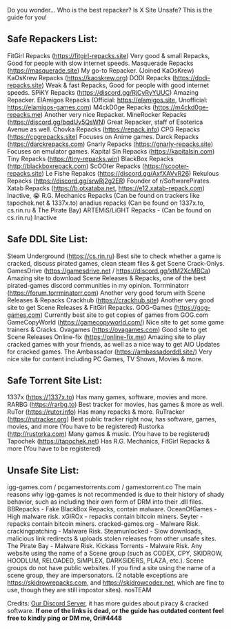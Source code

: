 

Do you wonder... Who is the best repacker? Is X Site Unsafe? This is the guide for you!

## **Safe Repackers List:**
FitGirl Repacks (<https://fitgirl-repacks.site>) Very good & small Repacks, Good for people with slow internet speeds.
Masquerade Repacks (https://masquerade.site) My go-to Repacker. (Joined KaOsKrew)
KaOsKrew Repacks (https://kaoskrew.org)
DODI Repacks (https://dodi-repacks.site) Weak & fast Repacks, Good for people with good internet speeds.
SPiKY Repacks (<https://discord.gg/RjCyRyYUUC>) Amazing Repacker.
ElAmigos Repacks (Official: https://elamigos.site, Unofficial: https://elamigos-games.com)
M4ckD0ge Repacks (https://m4ckd0ge-repacks.me) Another very nice Repacker.
MineRocker Repacks (<https://discord.gg/bqdUv5QsWN>) Great Repacker, staff of Esoterica Avenue as well.
Chovka Repacks (https://repack.info)
CPG Repacks (https://cpgrepacks.site) Focuses on Anime games.
Darck Repacks (https://darckrepacks.com)
Gnarly Repacks (https://gnarly-repacks.site) Focuses on emulator games.
Kapital Sin Repacks (https://kapitalsin.com)
Tiny Repacks (https://tiny-repacks.win)
BlackBox Repacks (http://blackboxrepack.com)
ScOOter Repacks (https://scooter-repacks.site)
Le Fishe Repakcs (<https://discord.gg/AxfXAVvR26>)
Rekulous Repacks (<https://discord.gg/srwRj2g2ER>) Founder of r/SoftwarePirates.
Xatab Repacks (https://b.otxataba.net, https://e12.xatab-repack.com) Inactive, :sob:
R.G. Mechanics Repacks (Can be found on trackers like tapochek.net & 1337x.to)
anadius repacks (Can be found on 1337x.to, cs.rin.ru & The Pirate Bay)
ARTEMiS/LiGHT Repacks - (Can be found on cs.rin.ru) Inactive

## **Safe DDL Site List:**
Steam Underground (https://cs.rin.ru) Best site to check whether a game is cracked, discuss pirated games, clean steam files & get Scene Crack-Onlys.
GamesDrive (https://gamesdrive.net / <https://discord.gg/ktM2XcMBCa>) Amazing site to download Scene Releases & Repacks, one of the best pirated-games discord communities in my opinion.
Torrminatorr (https://forum.torrminatorr.com) Another very good forum with Scene Releases & Repacks
Crackhub (https://crackhub.site) Another very good site to get Scene Releases & FitGirl Repacks.
GOG-Games (https://gog-games.com) Currently best site to get copies of games from GOG.com
GameCopyWorld (https://gamecopyworld.com/) Nice site to get some game trainers & Cracks.
Ovagames (https://ovagames.com) Good site to get Scene Releases
Online-fix (https://online-fix.me) Amazing site to play cracked games with your friends, as well as a nice way to get AIO Updates for cracked games.
The Ambassador (https://ambassadorddl.site/) Very nice site for content including PC Games, TV Shows, Movies & more.

## **Safe Torrent Site List:**
1337x (https://1337x.to) Has many games, software, movies and more.
RARBG (https://rarbg.to) Best tracker for movies, has games & more as well.
RuTor (https://rutor.info) Has many repacks & more.
RuTracker (https://rutracker.org) Best public tracker right now, has software, games, movies, and more (You have to be registered)
Rustorka (http://rustorka.com) Many games & music. (You have to be registered)
Tapochek (https://tapochek.net) Has R.G. Mechanics, FitGirl Repacks & more (You have to be registered)

## **Unsafe Site List:**
igg-games.com / pcgamestorrents.com / gamestorrent.co The main reasons why igg-games is not recommended is due to their history of shady behavior, such as including their own form of DRM into their .dll files.
BBRepacks - Fake BlackBox Repacks, contain malware.
OceanOfGames - High malware risk.
xGIROx - repacks contain bitcoin miners.
Seyter - repacks contain bitcoin miners.
cracked-games.org - Malware Risk.
crackingpatching - Malware Risk.
Steamunlocked - Slow downloads, malicious link redirects & uploads stolen releases from other unsafe sites.
The Pirate Bay - Malware Risk.
Kickass Torrents - Malware Risk.
Any website using the name of a Scene group (such as CODEX, CPY, SKIDROW, HOODLUM, RELOADED, SiMPLEX, DARKSiDERS, PLAZA, etc.). Scene groups do not have public websites. If you find a site using the name of a scene group, they are impersonators. (2 notable exceptions are https://skidrowrepacks.com, and https://skidrowcodex.net, which are fine to use, though they are still impostor sites).
nosTEAM

Credits: [Our Discord Server](https://discord.gg/enMG8bXUbn), it has more guides about piracy & cracked software.
**If one of the links is dead, or the guide has outdated content feel free to kindly ping or DM me, Ori#4448**